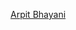  [Arpit Bhayani](https://www.youtube.com/watch?v=-htbah3eCYg&list=PLsdq-3Z1EPT2C-Da7Jscr7NptGcIZgQ2l)
 
